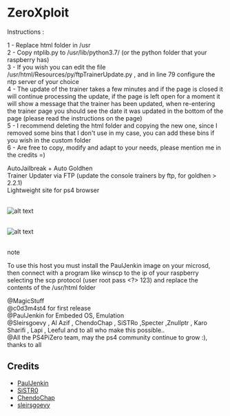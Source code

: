 # ZeroXploit
Instructions :

1 - Replace html folder in /usr <br>
2 - Copy ntplib.py to /usr/lib/python3.7/ (or the python folder that your raspberry has) <br>
3 - If you wish you can edit the file /usr/html/Resources/py/ftpTrainerUpdate.py , and in line 79 configure the ntp server of your choice <br>
4 - The update of the trainer takes a few minutes and if the page is closed it will continue processing the update, if the page is left open for a moment it will show a  message that the trainer has been updated, when re-entering 
    the trainer page you should see the date it was updated in the bottom of the page (please read the instructions on the page)<br>
5 - I recommend deleting the html folder and copying the new one, since I removed some bins that I don't use in my case, you can add these bins if you wish in the custom folder<br>
6 - Are free to copy, modify and adapt to your needs, please mention me in the credits =)<br>

AutoJailbreak + Auto Goldhen <br>
Trainer Updater via FTP (update the console trainers by ftp, for goldhen > 2.2.1)<br>
Lightweight site for ps4 browser<br>
<br>

![alt text](https://i.ibb.co/sygKS1k/ss1.jpg)<br><br>

![alt text](https://i.ibb.co/r6m7r67/ss2.jpg)<br><br>


note 

To use this host you must install the PaulJenkin image on your microsd, then connect with a program like winscp to the ip of your raspberry selecting the scp protocol (user root pass <?> 123) and replace the contents of the /usr/html folder

@MagicStuff<br>
@c0d3m4st4 for first release<br>
@PaulJenkin for Embeded OS, Emulation<br>
@Sleirsgoevy , Al Azif , ChendoChap , SiSTRo ,Specter ,Znullptr , Karo Sharifi , Lapi , Leeful and to all who make this possible..<br>
@All the PS4PiZero team, may the ps4 community continue to grow :), thanks to all

## Credits

- [PaulJenkin](https://github.com/PaulJenkin/PS4RaspberryPi)
- [SiSTR0](https://github.com/SiSTR0)
- [ChendoChap](https://github.com/ChendoChap)
- [sleirsgoevy](https://github.com/sleirsgoevy)
